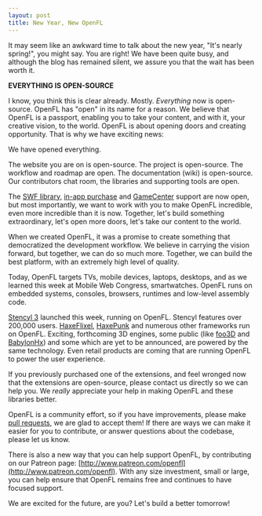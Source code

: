 ```yaml
---
layout: post
title: New Year, New OpenFL
---
```

It may seem like an awkward time to talk about the new year, "It's nearly spring!", you might say. You are right! We have been quite busy, and although the blog has remained silent, we assure you that the wait has been worth it. 

**EVERYTHING IS OPEN-SOURCE**

I know, you think this is clear already. Mostly. _Everything_ now is open-source. OpenFL has "open" in its name for a reason. We believe that OpenFL is a passport, enabling you to take your content, and with it, your creative vision, to the world. OpenFL is about opening doors and creating opportunity. That is why we have exciting news:

We have opened everything.

The website you are on is open-source. The project is open-source. The workflow and roadmap are open. The documentation (wiki) is open-source. Our contributors chat room, the libraries and supporting tools are open.

The [SWF library](https://github.com/openfl/swf), [in-app purchase](https://github.com/openfl/iap) and [GameCenter](https://github.com/openfl/gamecenter) support are now open, but most importantly, we want to work with you to make OpenFL incredible, even more incredible than it is now. Together, let's build something extraordinary, let's open more doors, let's take our content to the world.

When we created OpenFL, it was a promise to create something that democratized the development workflow. We believe in carrying the vision forward, but together, we can do so much more. Together, we can build the best platform, with an extremely high level of quality.

Today, OpenFL targets TVs, mobile devices, laptops, desktops, and as we learned this week at Mobile Web Congress, smartwatches. OpenFL runs on embedded systems, consoles, browsers, runtimes and low-level assembly code.

[Stencyl 3](http://stencyl.com/) launched this week, running on OpenFL. Stencyl features over 200,000 users. [HaxeFlixel](http://haxeflixel.com/), [HaxePunk](http://haxepunk.com) and numerous other frameworks run on OpenFL. Exciting, forthcoming 3D engines, some public (like [foo3D](http://foo3d.developium.net/) and [BabylonHx](https://github.com/vujadin/BabylonHx)) and some which are yet to be announced, are powered by the same technology. Even retail products are coming that are running OpenFL to power the user experience.

If you previously purchased one of the extensions, and feel wronged now that the extensions are open-source, please contact us directly so we can help you. We _really_ appreciate your help in making OpenFL and these libraries better.

OpenFL is a community effort, so if you have improvements, please make [pull requests](https://github.com/openfl), we are glad to accept them! If there are ways we can make it easier for you to contribute, or answer questions about the codebase, please let us know.

There is also a new way that you can help support OpenFL, by contributing on our Patreon page: [http://www.patreon.com/openfl](http://www.patreon.com/openfl). With any size investment, small or large, you can help ensure that OpenFL remains free and continues to have focused support.

We are excited for the future, are you? Let's build a better tomorrow!
